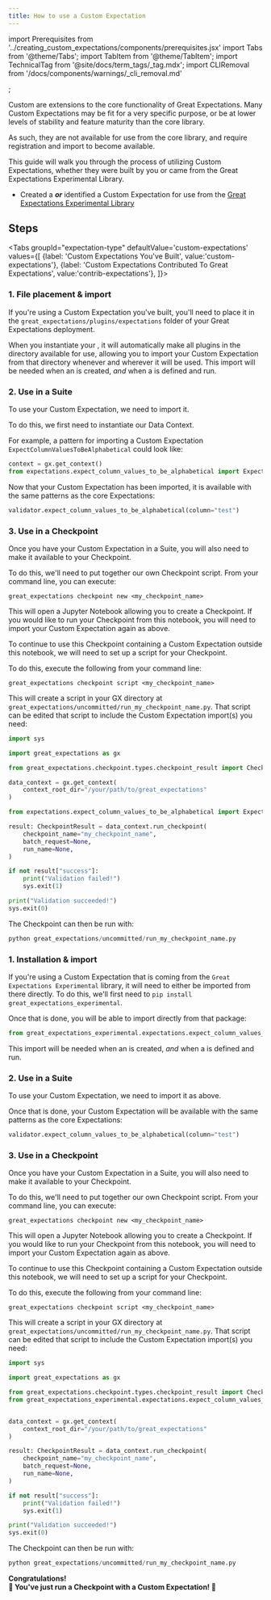 ```yaml
---
title: How to use a Custom Expectation
---
```

import Prerequisites from '../creating_custom_expectations/components/prerequisites.jsx'
import Tabs from '@theme/Tabs';
import TabItem from '@theme/TabItem';
import TechnicalTag from '@site/docs/term_tags/_tag.mdx';
import CLIRemoval from '/docs/components/warnings/_cli_removal.md'

<CLIRemoval />;

Custom <TechnicalTag tag="expectation" text="Expectations"/> are extensions to the core functionality of Great Expectations. Many Custom Expectations may be fit for a very specific purpose,
or be at lower levels of stability and feature maturity than the core library.

As such, they are not available for use from the core library, and require registration and import to become available.

This guide will walk you through the process of utilizing Custom Expectations, whether they were built by you or came from the Great Expectations Experimental Library.

<Prerequisites>

- Created a <TechnicalTag tag="custom_expectation" text="Custom Expectation"/> ***or*** identified a Custom Expectation for use from the [Great Expectations Experimental Library](https://github.com/great-expectations/great_expectations/tree/develop/contrib/experimental/great_expectations_experimental/expectations)

</Prerequisites>

## Steps

<Tabs
  groupId="expectation-type"
  defaultValue='custom-expectations'
  values={[
  {label: 'Custom Expectations You\'ve Built', value:'custom-expectations'},
  {label: 'Custom Expectations Contributed To Great Expectations', value:'contrib-expectations'},
  ]}>

<TabItem value="custom-expectations">

### 1. File placement & import

If you're using a Custom Expectation you've built,
you'll need to place it in the `great_expectations/plugins/expectations` folder of your Great Expectations deployment.

When you instantiate your <TechnicalTag tag="data_context" text="Data Context"/>, it will automatically make all plugins in the directory available for use,
allowing you to import your Custom Expectation from that directory whenever and wherever it will be used.
This import will be needed when an <TechnicalTag tag="expectation_suite" text="Expectation Suite"/> is created, *and* when a <TechnicalTag tag="checkpoint" text="Checkpoint"/> is defined and run.

### 2. Use in a Suite

To use your Custom Expectation, we need to import it.

To do this, we first need to instantiate our Data Context.

For example, a pattern for importing a Custom Expectation `ExpectColumnValuesToBeAlphabetical` could look like:

```python
context = gx.get_context()
from expectations.expect_column_values_to_be_alphabetical import ExpectColumnValuesToBeAlphabetical
```

Now that your Custom Expectation has been imported, it is available with the same patterns as the core Expectations:

```python
validator.expect_column_values_to_be_alphabetical(column="test")
```

### 3. Use in a Checkpoint

Once you have your Custom Expectation in a Suite, you will also need to make it available to your Checkpoint.

To do this, we'll need to put together our own Checkpoint script. From your command line, you can execute:

```commandline
great_expectations checkpoint new <my_checkpoint_name>
```

This will open a Jupyter Notebook allowing you to create a Checkpoint.
If you would like to run your Checkpoint from this notebook, you will need to import your Custom Expectation again as above.

To continue to use this Checkpoint containing a Custom Expectation outside this notebook, we will need to set up a script for your Checkpoint.

To do this, execute the following from your command line:

```commandline
great_expectations checkpoint script <my_checkpoint_name>
```

This will create a script in your GX directory at `great_expectations/uncommitted/run_my_checkpoint_name.py`.
That script can be edited that script to include the Custom Expectation import(s) you need:

```python
import sys

import great_expectations as gx

from great_expectations.checkpoint.types.checkpoint_result import CheckpointResult

data_context = gx.get_context(
    context_root_dir="/your/path/to/great_expectations"
)

from expectations.expect_column_values_to_be_alphabetical import ExpectColumnValuesToBeAlphabetical

result: CheckpointResult = data_context.run_checkpoint(
    checkpoint_name="my_checkpoint_name",
    batch_request=None,
    run_name=None,
)

if not result["success"]:
    print("Validation failed!")
    sys.exit(1)

print("Validation succeeded!")
sys.exit(0)
```

The Checkpoint can then be run with:

```python
python great_expectations/uncommitted/run_my_checkpoint_name.py
```

</TabItem>

<TabItem value="contrib-expectations">

### 1. Installation & import

If you're using a Custom Expectation that is coming from the `Great Expectations Experimental` library,
it will need to either be imported from there directly. To do this, we'll first need to `pip install great_expectations_experimental`.

Once that is done, you will be able to import directly from that package:

```python
from great_expectations_experimental.expectations.expect_column_values_to_be_alphabetical import ExpectColumnValuesToBeAlphabetical
```

This import will be needed when an <TechnicalTag tag="expectation_suite" text="Expectation Suite"/> is created, *and* when a <TechnicalTag tag="checkpoint" text="Checkpoint"/> is defined and run.

### 2. Use in a Suite

To use your Custom Expectation, we need to import it as above.

Once that is done, your Custom Expectation will be available with the same patterns as the core Expectations:

```python
validator.expect_column_values_to_be_alphabetical(column="test")
```

### 3. Use in a Checkpoint

Once you have your Custom Expectation in a Suite, you will also need to make it available to your Checkpoint.

To do this, we'll need to put together our own Checkpoint script. From your command line, you can execute:

```commandline
great_expectations checkpoint new <my_checkpoint_name>
```

This will open a Jupyter Notebook allowing you to create a Checkpoint.
If you would like to run your Checkpoint from this notebook, you will need to import your Custom Expectation again as above.

To continue to use this Checkpoint containing a Custom Expectation outside this notebook, we will need to set up a script for your Checkpoint.

To do this, execute the following from your command line:

```commandline
great_expectations checkpoint script <my_checkpoint_name>
```

This will create a script in your GX directory at `great_expectations/uncommitted/run_my_checkpoint_name.py`.
That script can be edited that script to include the Custom Expectation import(s) you need:

```python
import sys

import great_expectations as gx

from great_expectations.checkpoint.types.checkpoint_result import CheckpointResult
from great_expectations_experimental.expectations.expect_column_values_to_be_alphabetical import ExpectColumnValuesToBeAlphabetical


data_context = gx.get_context(
    context_root_dir="/your/path/to/great_expectations"
)

result: CheckpointResult = data_context.run_checkpoint(
    checkpoint_name="my_checkpoint_name",
    batch_request=None,
    run_name=None,
)

if not result["success"]:
    print("Validation failed!")
    sys.exit(1)

print("Validation succeeded!")
sys.exit(0)
```

The Checkpoint can then be run with:

```python
python great_expectations/uncommitted/run_my_checkpoint_name.py
```

</TabItem>

</Tabs>

<div style={{"text-align":"center"}}>
<p style={{"color":"#8784FF","font-size":"1.4em"}}><b>
Congratulations!<br/>&#127881; You've just run a Checkpoint with a Custom Expectation! &#127881;
</b></p>
</div>
